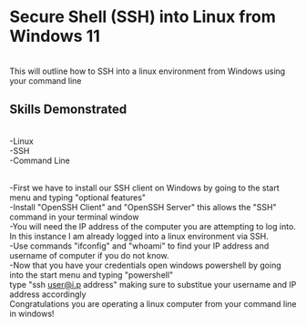 <p align="center">
<img src=""/>
</p>
<br/>
<h1> Secure Shell (SSH) into Linux from Windows 11</h1><br/>
This will outline how to SSH into a linux environment from Windows using your command line<br/>

<h2> Skills Demonstrated</h2><br/>
-Linux<br/>
-SSH<br/>
-Command Line <br/> <br/>

-First we have to install our SSH client on Windows by going to the start menu and typing "optional features" <br/>
-Install "OpenSSH Client" and "OpenSSH Server" this allows the "SSH" command in your terminal window <br/>
-You will need the IP address of the computer you are attempting to log into. In this instance I am already logged into a linux environment via SSH. <br/>
-Use commands "ifconfig" and "whoami" to find your IP address and username of computer if you do not know. <br/>
-Now that you have your credentials open windows powershell by going into the start menu and typing "powershell" <br/>
type "ssh user@i.p address" making sure to substitue your username and IP address accordingly <br/>
Congratulations you are operating a linux computer from your command line in windows! <br/>
